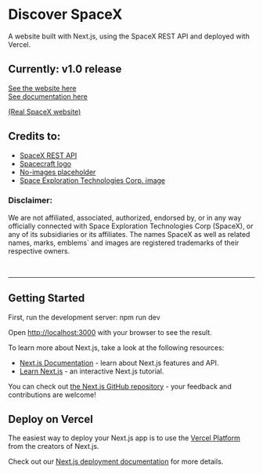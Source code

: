 # Discover SpaceX
A website built with Next.js, using the SpaceX REST API and deployed with Vercel.

## Currently: v1.0 release 

[See the website here](https://ethlas-interview-app.vercel.app/)<br>
[See documentation here](https://github.com/EuniceSim142/ethlas-interview-app/blob/main/docs/index.md)

[(Real SpaceX website)](https://www.spacex.com/)

## Credits to:
* [SpaceX REST API](https://github.com/r-spacex/SpaceX-API)
* [Spacecraft logo](https://www.svgrepo.com/svg/285335/spacecraft-spaceship)
* [No-images placeholder](https://www.flaticon.com/premium-icon/no-pictures_3875172?term=no%20image&page=1&position=2&page=1&position=2&related_id=3875172&origin=search)
* [Space Exploration Technologies Corp. image](https://en.wikipedia.org/wiki/SpaceX#/media/File:Iridium-4_Mission_(25557986177).jpg)

### Disclaimer:
We are not affiliated, associated, authorized, endorsed by, or in any way officially connected with Space Exploration Technologies Corp (SpaceX), or any of its subsidiaries or its affiliates. The names SpaceX as well as related names, marks, emblems` and images are registered trademarks of their respective owners.

<br>

---

## Getting Started

First, run the development server: npm run dev

Open [http://localhost:3000](http://localhost:3000) with your browser to see the result.


To learn more about Next.js, take a look at the following resources:

- [Next.js Documentation](https://nextjs.org/docs) - learn about Next.js features and API.
- [Learn Next.js](https://nextjs.org/learn) - an interactive Next.js tutorial.

You can check out [the Next.js GitHub repository](https://github.com/vercel/next.js/) - your feedback and contributions are welcome!

## Deploy on Vercel

The easiest way to deploy your Next.js app is to use the [Vercel Platform](https://vercel.com/new?utm_medium=default-template&filter=next.js&utm_source=create-next-app&utm_campaign=create-next-app-readme) from the creators of Next.js.

Check out our [Next.js deployment documentation](https://nextjs.org/docs/deployment) for more details.
